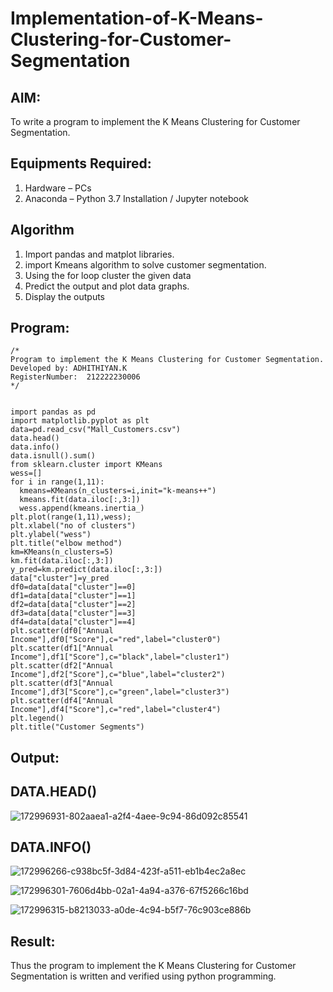 # Implementation-of-K-Means-Clustering-for-Customer-Segmentation

## AIM:
To write a program to implement the K Means Clustering for Customer Segmentation.

## Equipments Required:
1. Hardware – PCs
2. Anaconda – Python 3.7 Installation / Jupyter notebook

## Algorithm
1. Import pandas and matplot libraries.
2. import Kmeans algorithm to solve customer segmentation.
3. Using the for loop cluster the given data
4. Predict the output and plot data graphs.
5. Display the outputs
  

## Program:
```
/*
Program to implement the K Means Clustering for Customer Segmentation.
Developed by: ADHITHIYAN.K
RegisterNumber:  212222230006
*/
```
```

import pandas as pd
import matplotlib.pyplot as plt
data=pd.read_csv("Mall_Customers.csv")
data.head()
data.info()
data.isnull().sum()
from sklearn.cluster import KMeans
wess=[]
for i in range(1,11):
  kmeans=KMeans(n_clusters=i,init="k-means++")
  kmeans.fit(data.iloc[:,3:])
  wess.append(kmeans.inertia_)
plt.plot(range(1,11),wess);
plt.xlabel("no of clusters")
plt.ylabel("wess")
plt.title("elbow method")
km=KMeans(n_clusters=5)
km.fit(data.iloc[:,3:])
y_pred=km.predict(data.iloc[:,3:])
data["cluster"]=y_pred
df0=data[data["cluster"]==0]
df1=data[data["cluster"]==1]
df2=data[data["cluster"]==2]
df3=data[data["cluster"]==3]
df4=data[data["cluster"]==4]
plt.scatter(df0["Annual Income"],df0["Score"],c="red",label="cluster0")
plt.scatter(df1["Annual Income"],df1["Score"],c="black",label="cluster1")
plt.scatter(df2["Annual Income"],df2["Score"],c="blue",label="cluster2")
plt.scatter(df3["Annual Income"],df3["Score"],c="green",label="cluster3")
plt.scatter(df4["Annual Income"],df4["Score"],c="red",label="cluster4")
plt.legend()
plt.title("Customer Segments")
```
## Output:
## DATA.HEAD()

![172996931-802aaea1-a2f4-4aee-9c94-86d092c85541](https://github.com/AdhithiyanK/Implementation-of-K-Means-Clustering-for-Customer-Segmentation/assets/121029258/7c524684-c478-49cb-9752-62d0e8647fc3)

## DATA.INFO()

![172996266-c938bc5f-3d84-423f-a511-eb1b4ec2a8ec](https://github.com/AdhithiyanK/Implementation-of-K-Means-Clustering-for-Customer-Segmentation/assets/121029258/cf574f11-c26c-4ba5-942b-56015ccfe15f)

![172996301-7606d4bb-02a1-4a94-a376-67f5266c16bd](https://github.com/AdhithiyanK/Implementation-of-K-Means-Clustering-for-Customer-Segmentation/assets/121029258/5d7a5c68-d213-42ef-8414-c041dd62d999)


![172996315-b8213033-a0de-4c94-b5f7-76c903ce886b](https://github.com/AdhithiyanK/Implementation-of-K-Means-Clustering-for-Customer-Segmentation/assets/121029258/472edb5e-82be-4656-8452-37b8dcd02046)

## Result:
Thus the program to implement the K Means Clustering for Customer Segmentation is written and verified using python programming.
